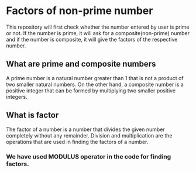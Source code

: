 # Factors of non-prime number
This repository will first check whether the number entered by user is prime or not. If the number is prime, it will ask for a composite(non-prime) number and if the number is composite, it will give the factors of the respective number. 

## What are prime and composite numbers
A prime number is a natural number greater than 1 that is not a product of two smaller natural numbers. On the other hand, a composite number is a positive integer that can be formed by multiplying two smaller positive integers.

## What is factor 
The factor of a number is a number that divides the given number completely without any remainder. Division and multiplication are the operations that are used in finding the factors of a number.

### We have used MODULUS operator in the code for finding factors. 
